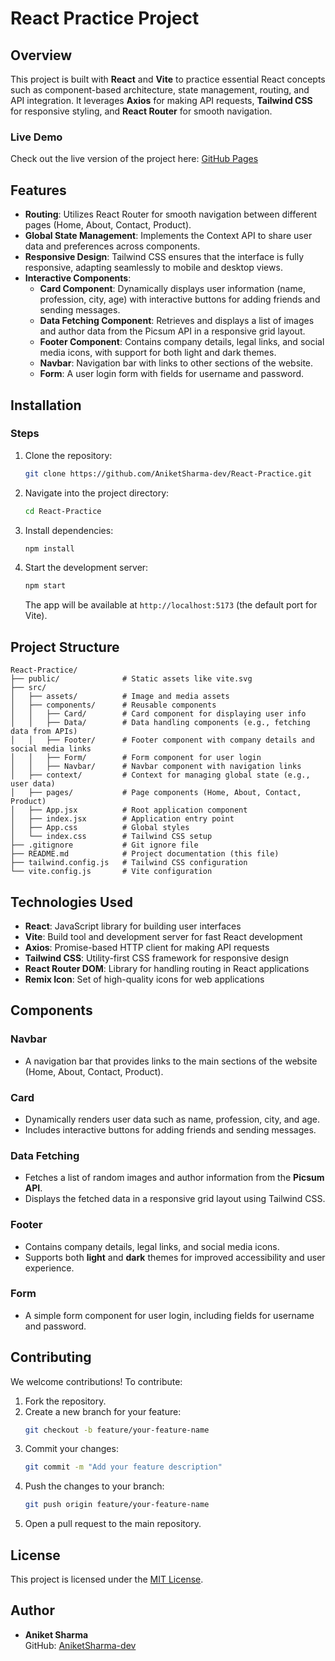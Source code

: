 # React Practice Project

## Overview

This project is built with **React** and **Vite** to practice essential React concepts such as component-based architecture, state management, routing, and API integration. It leverages **Axios** for making API requests, **Tailwind CSS** for responsive styling, and **React Router** for smooth navigation.

### Live Demo

Check out the live version of the project here: [GitHub Pages](https://aniketsharma-dev.github.io/React-Practice/)

## Features

- **Routing**: Utilizes React Router for smooth navigation between different pages (Home, About, Contact, Product).
- **Global State Management**: Implements the Context API to share user data and preferences across components.
- **Responsive Design**: Tailwind CSS ensures that the interface is fully responsive, adapting seamlessly to mobile and desktop views.
- **Interactive Components**:
  - **Card Component**: Dynamically displays user information (name, profession, city, age) with interactive buttons for adding friends and sending messages.
  - **Data Fetching Component**: Retrieves and displays a list of images and author data from the Picsum API in a responsive grid layout.
  - **Footer Component**: Contains company details, legal links, and social media icons, with support for both light and dark themes.
  - **Navbar**: Navigation bar with links to other sections of the website.
  - **Form**: A user login form with fields for username and password.

## Installation

### Steps

1. Clone the repository:
   ```bash
   git clone https://github.com/AniketSharma-dev/React-Practice.git
   ```
2. Navigate into the project directory:
   ```bash
   cd React-Practice
   ```
3. Install dependencies:
   ```bash
   npm install
   ```
4. Start the development server:
   ```bash
   npm start
   ```
   The app will be available at `http://localhost:5173` (the default port for Vite).

## Project Structure

```
React-Practice/
├── public/              # Static assets like vite.svg
├── src/
│   ├── assets/          # Image and media assets
│   ├── components/      # Reusable components
│   │   ├── Card/        # Card component for displaying user info
│   │   ├── Data/        # Data handling components (e.g., fetching data from APIs)
│   │   ├── Footer/      # Footer component with company details and social media links
│   │   ├── Form/        # Form component for user login
│   │   ├── Navbar/      # Navbar component with navigation links
│   ├── context/         # Context for managing global state (e.g., user data)
│   ├── pages/           # Page components (Home, About, Contact, Product)
│   ├── App.jsx          # Root application component
│   ├── index.jsx        # Application entry point
│   ├── App.css          # Global styles
│   └── index.css        # Tailwind CSS setup
├── .gitignore           # Git ignore file
├── README.md            # Project documentation (this file)
├── tailwind.config.js   # Tailwind CSS configuration
└── vite.config.js       # Vite configuration
```

## Technologies Used

- **React**: JavaScript library for building user interfaces
- **Vite**: Build tool and development server for fast React development
- **Axios**: Promise-based HTTP client for making API requests
- **Tailwind CSS**: Utility-first CSS framework for responsive design
- **React Router DOM**: Library for handling routing in React applications
- **Remix Icon**: Set of high-quality icons for web applications

## Components

### **Navbar**

- A navigation bar that provides links to the main sections of the website (Home, About, Contact, Product).

### **Card**

- Dynamically renders user data such as name, profession, city, and age.
- Includes interactive buttons for adding friends and sending messages.

### **Data Fetching**

- Fetches a list of random images and author information from the **Picsum API**.
- Displays the fetched data in a responsive grid layout using Tailwind CSS.

### **Footer**

- Contains company details, legal links, and social media icons.
- Supports both **light** and **dark** themes for improved accessibility and user experience.

### **Form**

- A simple form component for user login, including fields for username and password.

## Contributing

We welcome contributions! To contribute:

1. Fork the repository.
2. Create a new branch for your feature:
   ```bash
   git checkout -b feature/your-feature-name
   ```
3. Commit your changes:
   ```bash
   git commit -m "Add your feature description"
   ```
4. Push the changes to your branch:
   ```bash
   git push origin feature/your-feature-name
   ```
5. Open a pull request to the main repository.

## License

This project is licensed under the [MIT License](LICENSE).

## Author

- **Aniket Sharma**  
  GitHub: [AniketSharma-dev](https://github.com/AniketSharma-dev)
